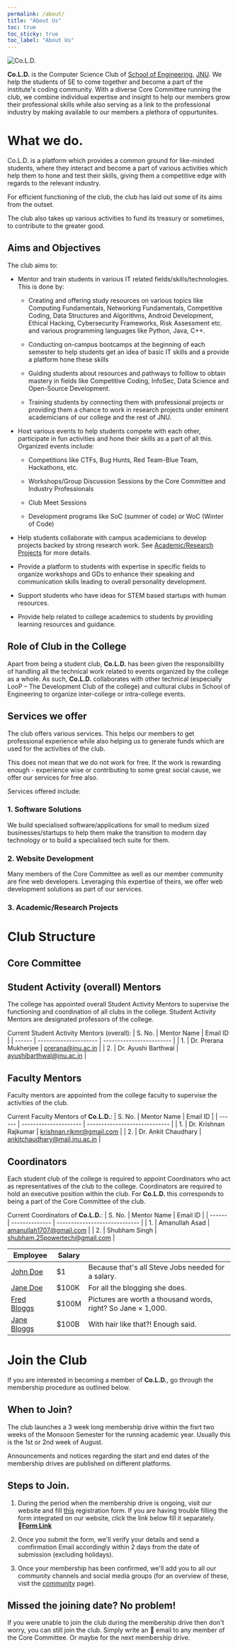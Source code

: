 ```yaml
---
permalink: /about/
title: "About Us"
toc: true
toc_sticky: true
toc_label: "About Us"
---
```

![Co.L.D.](/assets/images/full_logo.png)

**Co.L.D.** is the Computer Science Club of [School of Engineering](https://jnu.ac.in/se), [JNU](https://jnu.ac.in). We help the students of SE to come together and become a part of the institute's coding community. With a diverse Core Committee running the club, we combine individual expertise and insight to help our members grow their professional skills while also serving as a link to the professional industry by making available to our members a plethora of oppurtunites.

# What we do.
Co.L.D. is a platform which provides a common ground for like-minded students, where they interact and become a part of various activities which help them to hone and test their skills, giving them a
competitive edge with regards to the relevant industry.

For efficient functioning of the club, the club has laid out some of its aims from the outset.

The club also takes up various activities to fund its treasury or sometimes, to contribute to the greater good.

## Aims and Objectives
The club aims to:
- Mentor and train students in various IT related fields/skills/technologies. This is done by:
  - Creating and offering study resources on various topics like Computing Fundamentals, Networking Fundamentals, Competitive Coding, Data Structures and Algorithms, Android Development, Ethical Hacking, Cybersecurity Frameworks, Risk Assessment etc. and various programming languages like Python, Java, C++.

  - Conducting on-campus bootcamps at the beginning of each semester to help students get an idea of basic IT skills and a provide a platform hone these skills

  - Guiding students about resources and pathways to folllow to obtain mastery in fields like Competitive Coding, InfoSec, Data Science and Open-Source Development.

  - Training students by connecting them with professional projects or providing them a chance to work in research projects under eminent academicians of our college and the rest of JNU.

- Host various events to help students compete with each other, participate in fun activities and hone their skills as a part of all this. Organized events include:

  - Competitions like CTFs, Bug Hunts, Red Team-Blue Team, Hackathons, etc.

  - Workshops/Group Discussion Sessions by the Core Committee and Industry Professionals

  - Club Meet Sessions

  - Development programs like SoC (summer of code) or WoC (Winter of Code)

- Help students collaborate with campus academicians to develop projects backed by strong research work. See [Academic/Research Projects](/about/#academic-research-projects) for more details.

- Provide a platform to students with expertise in specific fields to organize workshops and GDs to enhance their speaking and communication skills leading to overall personality development.

- Support students who have ideas for STEM based startups with human resources.

- Provide help related to college academics to students by providing learning resources and guidance.

## Role of Club in the College
Apart from being a student club, **Co.L.D.** has been given the responsibility of handling all the technical work related to events organized by the college as a whole. As such, **Co.L.D.** collaborates with other technical (especially LooP – The Development Club of the college) and cultural clubs in School of Engineering to organize inter-college or intra-college events.

## Services we offer
The club offers various services. This helps our members to get professional experience while also helping us to generate funds which are used for the activities of the club.

This does not mean that we do not work for free. If the work is rewarding enough - experience wise or contributing to some great social cause, we offer our services for free also.

Services offered include:
### 1. Software Solutions
We build specialised software/applications for small to medium sized businesses/startups to help them make the transition to modern day technology or to build a specialised tech suite for them.

### 2. Website Development
Many members of the Core Committee as well as our member community are fine web developers. Leveraging this expertise of theirs, we offer web development solutions as part of our services.

### 3. Academic/Research Projects

# Club Structure
## Core Committee
## Student Activity (overall) Mentors
The college has appointed overall Student Activity Mentors to supervise the functioning and coordination of all clubs in the college. Student Activity Mentors are designated professors of the college.

Current Student Activity Mentors (overall):
| S. No. | Mentor Name           | Email ID                 |
| ------ | --------------------- | ------------------------ |
| 1.     | Dr. Prerana Mukherjee | prerana@jnu.ac.in        |
| 2.     | Dr. Ayushi Barthwal   | ayushibarthwal@jnu.ac.in |

## Faculty Mentors
Faculty mentors are appointed from the college faculty to supervise the activities of the club.

Current Faculty Mentors of **Co.L.D.**:
| S. No. | Mentor Name           | Email ID                      |
| ------ | --------------------- | ----------------------------- |
| 1.     | Dr. Krishnan Rajkumar | krishnan.rjkmr@gmail.com      |
| 2.     | Dr. Ankit Chaudhary   | ankitchaudhary@mail.jnu.ac.in |

## Coordinators
Each student club of the college is required to appoint Coordinators who act as representatives of the club to the college. Coordinators are required to hold an executive position within the club. For **Co.L.D.** this corresponds to being a part of the Core Committee of the club.

Current Coordinators of **Co.L.D.**:
| S. No. | Mentor Name    | Email ID                      |
| ------ | -------------- | ----------------------------- |
| 1.     | Amanullah Asad | amanullah1707@gmail.com       |
| 2.     | Shubham Singh  | shubham.25powertech@gmail.com |

| Employee         | Salary |                                                              |
| ---------------- | ------ | ------------------------------------------------------------ |
| [John Doe](#)    | $1     | Because that's all Steve Jobs needed for a salary.           |
| [Jane Doe](#)    | $100K  | For all the blogging she does.                               |
| [Fred Bloggs](#) | $100M  | Pictures are worth a thousand words, right? So Jane × 1,000. |
| [Jane Bloggs](#) | $100B  | With hair like that?! Enough said.                           |

# Join the Club
If you are interested in becoming a member of **Co.L.D.**, go through the membership procedure as outlined below.

## When to Join?
The club launches a 3 week long membership drive within the fisrt two weeks of the Monsoon Semester for the running academic year. Usually this is the 1st or 2nd week of August.

Announcements and notices regarding the start and end dates of the membership drives are published on different platforms.

## Steps to Join.
1. During the period when the membership drive is ongoing, visit our website and fill [this](/#interested) registration form. If you are having trouble filling the form integrated on our website, click the link below fill it separately.<br>**📝[Form Link](https://docs.google.com/forms/d/1jxcpLRpxirj82okpsix02BPlgm_hbh5okhKFWlWW0ek/)**

2. Once you submit the form, we'll verify your details and send a comfirmation Email accordingly within 2 days from the date of submission (excluding holidays).
3. Once your membership has been confirmed, we'll add you to all our community channels and social media groups (for an overview of these, visit the [community](/community/) page).

## Missed the joining date? No problem!
If you were unable to join the club during the membership drive then don't worry, you can still join the club. Simply write an 📧 email to any member of the Core Committee. Or maybe for the next membership drive.
